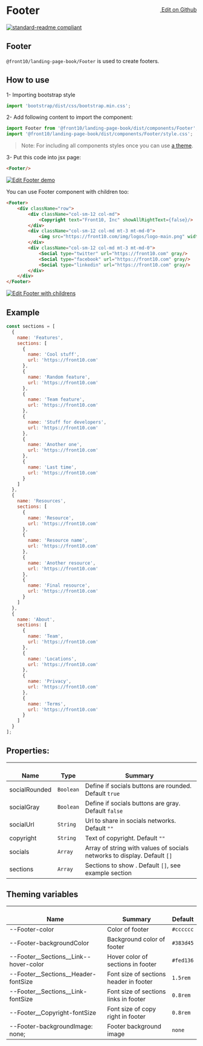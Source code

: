 <a style="float:right; margin-top: 30px;" target="_blank" href="https://github.com/front10/landing-page-book/edit/master/src/components/Footer/README.md"> <img width="15px;" src="https://assets-cdn.github.com/images/icons/emoji/unicode/270f.png"/> Edit on Github
</a>

# Footer

[![standard-readme compliant](https://img.shields.io/badge/standard--readme-OK-green.svg?style=flat-square)](https://github.com/RichardLitt/standard-readme)

## Footer

`@front10/landing-page-book/Footer` is used to create footers.

## How to use

1- Importing bootstrap style

```js
import 'bootstrap/dist/css/bootstrap.min.css';
```

2- Add following content to import the component:

```js
import Footer from '@front10/landing-page-book/dist/components/Footer';
import '@front10/landing-page-book/dist/components/Footer/style.css';
```

> Note: For including all components styles once you can use [a theme](https://github.com/front10/landing-page-book/wiki/Theming).

3- Put this code into jsx page:

```html
<Footer/>
```
<a target="_blank" href="https://codesandbox.io/s/x40y1npnw">
  <img alt="Edit Footer demo" src="https://codesandbox.io/static/img/play-codesandbox.svg">
</a>

You can use Footer component with children too:

```html
<Footer>
    <div className="row">
        <div className="col-sm-12 col-md">
            <Copyright text="Front10, Inc" showAllRightText={false}/>
        </div>
        <div className="col-sm-12 col-md mt-3 mt-md-0">
            <img src="https://front10.com/img/logos/logo-main.png" width={80}/>
        </div>
        <div className="col-sm-12 col-md mt-3 mt-md-0">
            <Social type="twitter" url="https://front10.com" gray/>
            <Social type="facebook" url="https://front10.com" gray/>
            <Social type="linkedin" url="https://front10.com" gray/>
        </div>
    </div>
</Footer>
```
<a target="_blank" href="https://codesandbox.io/s/14vnz2l3xq">
  <img alt="Edit Footer with childrens" src="https://codesandbox.io/static/img/play-codesandbox.svg">
</a>

## Example

```js
const sections = [
  {
    name: 'Features',
    sections: [
      {
        name: 'Cool stuff',
        url: 'https://front10.com'
      },
      {
        name: 'Random feature',
        url: 'https://front10.com'
      },
      {
        name: 'Team feature',
        url: 'https://front10.com'
      },
      {
        name: 'Stuff for developers',
        url: 'https://front10.com'
      },
      {
        name: 'Another one',
        url: 'https://front10.com'
      },
      {
        name: 'Last time',
        url: 'https://front10.com'
      }
    ]
  },
  {
    name: 'Resources',
    sections: [
      {
        name: 'Resource',
        url: 'https://front10.com'
      },
      {
        name: 'Resource name',
        url: 'https://front10.com'
      },
      {
        name: 'Another resource',
        url: 'https://front10.com'
      },
      {
        name: 'Final resource',
        url: 'https://front10.com'
      }
    ]
  },
  {
    name: 'About',
    sections: [
      {
        name: 'Team',
        url: 'https://front10.com'
      },
      {
        name: 'Locations',
        url: 'https://front10.com'
      },
      {
        name: 'Privacy',
        url: 'https://front10.com'
      },
      {
        name: 'Terms',
        url: 'https://front10.com'
      }
    ]
  }
];
```

## Properties:

| </br>Name     | </br>Type | </br>Summary                                                             |
| ------------- | --------- | ------------------------------------------------------------------------ |
| socialRounded | `Boolean` | Define if socials buttons are rounded. Default `true`                    |
| socialGray    | `Boolean` | Define if socials buttons are gray. Default `false`                      |
| socialUrl     | `String`  | Url to share in socials networks. Default `""`                           |
| copyright     | `String`  | Text of copyright. Default `""`                                          |
| socials       | `Array`   | Array of string with values of socials networks to display. Default `[]` |
| sections      | `Array`   | Sections to show . Default `[]`, see example section                     |

## Theming variables

| </br>Name                                 | </br>Summary                           | </br>Default |
| ----------------------------------------- | -------------------------------------- | ------------ |
| --Footer-color                            | Color of footer                        | `#cccccc`    |
| --Footer-backgroundColor                  | Background color of footer             | `#383d45`    |
| --Footer\_\_Sections\_\_Link--hover-color | Hover color of sections in footer      | `#fed136`    |
| --Footer\_\_Sections\_\_Header-fontSize   | Font size of sections header in footer | `1.5rem`     |
| --Footer\_\_Sections\_\_Link-fontSize     | Font size of sections links in footer  | `0.8rem`     |
| --Footer\_\_Copyright-fontSize            | Font size of copy right in footer      | `0.8rem`     |
| --Footer-backgroundImage: none;           | Footer background image                | `none`       |
